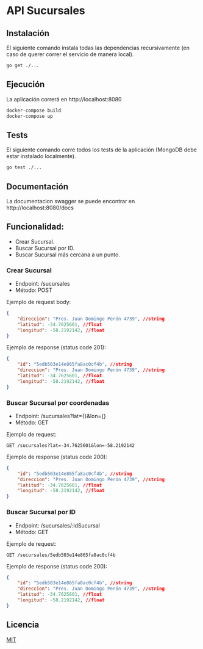 # API Sucursales

  
## Instalación

El siguiente comando instala todas las dependencias recursivamente (en caso de querer correr el servicio de manera local).

```bash
go get ./...
```


## Ejecución

La aplicación correrá en http://localhost:8080

```bash
docker-compose build
docker-compose up
```


## Tests

El siguiente comando corre todos los tests de la aplicación (MongoDB debe estar instalado localmente).

```bash
go test ./...
```


## Documentación

La documentacion swagger se puede encontrar en http://localhost:8080/docs


## Funcionalidad:

- Crear Sucursal.
- Buscar Sucursal por ID.
- Buscar Sucursal más cercana a un punto.


### Crear Sucursal
- Endpoint: /sucursales
- Método: POST

Ejemplo de request body:

```json
{
	"direccion": "Pres. Juan Domingo Perón 4739", //string
	"latitud": -34.7625601, //float
	"longitud": -58.2192142, //float
}
```

Ejemplo de response (status code 201):

```json
{
	"id": "5edb503e14e865fa8ac0cf4b", //string
	"direccion": "Pres. Juan Domingo Perón 4739", //string
	"latitud": -34.7625601, //float
	"longitud": -58.2192142, //float
}
```


### Buscar Sucursal por coordenadas
- Endpoint: /sucursales?lat={}&lon={}
- Método: GET

Ejemplo de request:

```
GET /sucursales?lat=-34.7625601&lon=-58.2192142
```

Ejemplo de response (status code 200):

```json
{
	"id": "5edb503e14e865fa8ac0cf4b", //string
	"direccion": "Pres. Juan Domingo Perón 4739", //string
	"latitud": -34.7625601, //float
	"longitud": -58.2192142, //float
}
```


### Buscar Sucursal por ID
- Endpoint: /sucursales/:idSucursal
- Método: GET

Ejemplo de request:
```
GET /sucursales/5edb503e14e865fa8ac0cf4b
```

Ejemplo de response (status code 200):

```json
{
	"id": "5edb503e14e865fa8ac0cf4b", //string
	"direccion": "Pres. Juan Domingo Perón 4739", //string
	"latitud": -34.7625601, //float
	"longitud": -58.2192142, //float
}
```


## Licencia

[MIT](https://choosealicense.com/licenses/mit/)

